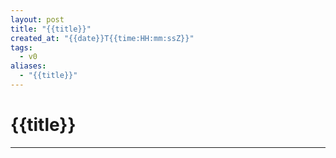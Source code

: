 ```yaml
---
layout: post
title: "{{title}}"
created_at: "{{date}}T{{time:HH:mm:ssZ}}"
tags:
  - v0 
aliases: 
  - "{{title}}"
---
```

# {{title}}
---

